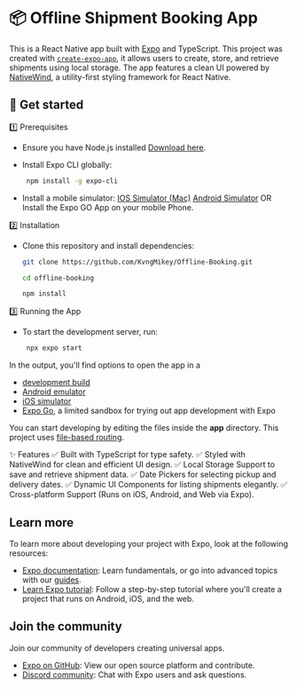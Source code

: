 # 📦 Offline Shipment Booking App

This is a React Native app built with [Expo](https://expo.dev) and TypeScript. This project was created with [`create-expo-app`](https://www.npmjs.com/package/create-expo-app), it allows users to create, store, and retrieve shipments using local storage. 
The app features a clean UI powered by [NativeWind](https://www.nativewind.dev/), a utility-first styling framework for React Native.

## 🚀 Get started

1️⃣ Prerequisites
* Ensure you have Node.js installed [Download here](https://nodejs.org/en).
* Install Expo CLI globally:

  ```bash
   npm install -g expo-cli
   ```
* Install a mobile simulator:
   [IOS Simulator (Mac)](https://docs.expo.dev/workflow/ios-simulator/)
   [Android Simulator](https://docs.expo.dev/workflow/android-studio-emulator/)
         OR
   Install the Expo GO App on your mobile Phone.

2️⃣ Installation
* Clone this repository and install dependencies:

   ```bash
   git clone https://github.com/KvngMikey/Offline-Booking.git
   ```

   ```bash
   cd offline-booking
   ```

   ```bash
   npm install
   ```

3️⃣ Running the App
* To start the development server, run:

   ```bash
    npx expo start
   ```

In the output, you'll find options to open the app in a

- [development build](https://docs.expo.dev/develop/development-builds/introduction/)
- [Android emulator](https://docs.expo.dev/workflow/android-studio-emulator/)
- [iOS simulator](https://docs.expo.dev/workflow/ios-simulator/)
- [Expo Go](https://expo.dev/go), a limited sandbox for trying out app development with Expo

You can start developing by editing the files inside the **app** directory. This project uses [file-based routing](https://docs.expo.dev/router/introduction).

✨ Features
✅ Built with TypeScript for type safety.
✅ Styled with NativeWind for clean and efficient UI design.
✅ Local Storage Support to save and retrieve shipment data.
✅ Date Pickers for selecting pickup and delivery dates.
✅ Dynamic UI Components for listing shipments elegantly.
✅ Cross-platform Support (Runs on iOS, Android, and Web via Expo).

## Learn more

To learn more about developing your project with Expo, look at the following resources:

- [Expo documentation](https://docs.expo.dev/): Learn fundamentals, or go into advanced topics with our [guides](https://docs.expo.dev/guides).
- [Learn Expo tutorial](https://docs.expo.dev/tutorial/introduction/): Follow a step-by-step tutorial where you'll create a project that runs on Android, iOS, and the web.

## Join the community

Join our community of developers creating universal apps.

- [Expo on GitHub](https://github.com/expo/expo): View our open source platform and contribute.
- [Discord community](https://chat.expo.dev): Chat with Expo users and ask questions.
